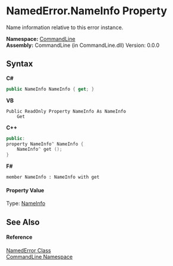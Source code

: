 # NamedError.NameInfo Property 
 

Name information relative to this error instance.

**Namespace:**&nbsp;<a href="N_CommandLine">CommandLine</a><br />**Assembly:**&nbsp;CommandLine (in CommandLine.dll) Version: 0.0.0

## Syntax

**C#**<br />
``` C#
public NameInfo NameInfo { get; }
```

**VB**<br />
``` VB
Public ReadOnly Property NameInfo As NameInfo
	Get
```

**C++**<br />
``` C++
public:
property NameInfo^ NameInfo {
	NameInfo^ get ();
}
```

**F#**<br />
``` F#
member NameInfo : NameInfo with get

```


#### Property Value
Type: <a href="T_CommandLine_NameInfo">NameInfo</a>

## See Also


#### Reference
<a href="T_CommandLine_NamedError">NamedError Class</a><br /><a href="N_CommandLine">CommandLine Namespace</a><br />